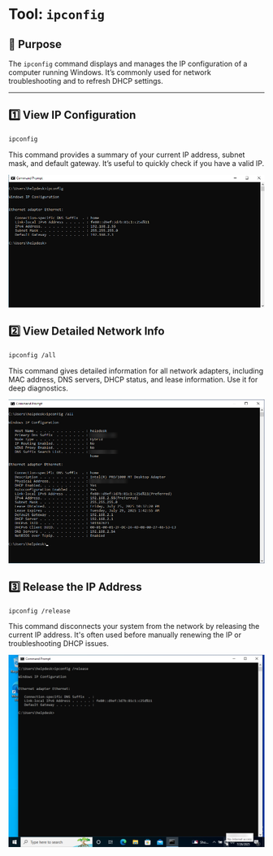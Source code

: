 # Tool: `ipconfig`

## 🔧 Purpose
The `ipconfig` command displays and manages the IP configuration of a computer running Windows. It’s commonly used for network troubleshooting and to refresh DHCP settings.

---

## 1️⃣ View IP Configuration
```bash
ipconfig
```
This command provides a summary of your current IP address, subnet mask, and default gateway. It’s useful to quickly check if you have a valid IP.

![ipconfig](https://raw.githubusercontent.com/ProJensen/network-tools-guide/refs/heads/main/screenshots/ipconfig-example-1.png)

## 2️⃣ View Detailed Network Info
```bash
ipconfig /all
```
This command gives detailed information for all network adapters, including MAC address, DNS servers, DHCP status, and lease information. Use it for deep diagnostics.

![ipconfig /all](https://raw.githubusercontent.com/ProJensen/network-tools-guide/refs/heads/main/screenshots/ipconfig-example-2.png)

## 3️⃣ Release the IP Address
```bash
ipconfig /release
```
This command disconnects your system from the network by releasing the current IP address. It's often used before manually renewing the IP or troubleshooting DHCP issues.

![ipconfig /release](https://raw.githubusercontent.com/ProJensen/network-tools-guide/refs/heads/main/screenshots/ipconfig-example-3.png)

